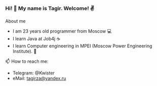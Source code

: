 
### Hi! 👋 My name is Tagir. Welcome! ✌️
About me
- I am 23 years old programmer from Moscow 💻
- I learn Java at Job4j ☕
- I learn Computer engineering in MPEI (Moscow Power Engineering Institute). 🏢

📫 How to reach me: 
-   Telegram: @Kwister 
-   eMail: tagirza@yandex.ru
